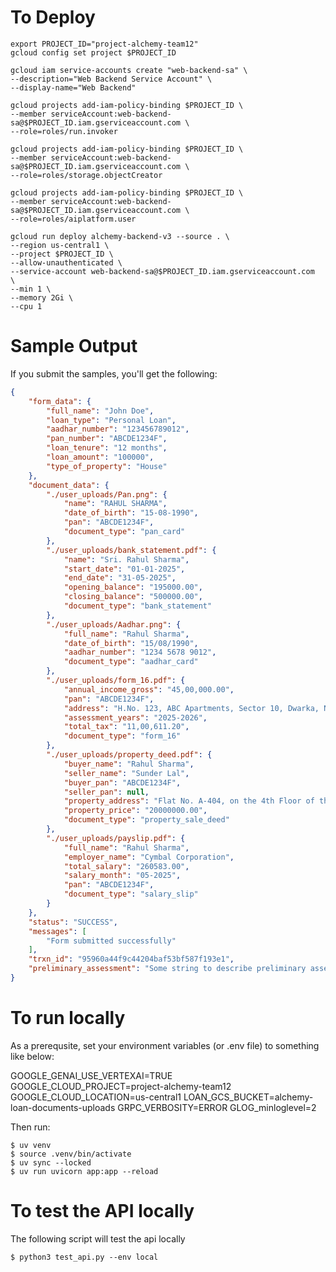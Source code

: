 # To Deploy

    export PROJECT_ID="project-alchemy-team12"
    gcloud config set project $PROJECT_ID

    gcloud iam service-accounts create "web-backend-sa" \
    --description="Web Backend Service Account" \
    --display-name="Web Backend"

    gcloud projects add-iam-policy-binding $PROJECT_ID \
    --member serviceAccount:web-backend-sa@$PROJECT_ID.iam.gserviceaccount.com \
    --role=roles/run.invoker

    gcloud projects add-iam-policy-binding $PROJECT_ID \
    --member serviceAccount:web-backend-sa@$PROJECT_ID.iam.gserviceaccount.com \
    --role=roles/storage.objectCreator

    gcloud projects add-iam-policy-binding $PROJECT_ID \
    --member serviceAccount:web-backend-sa@$PROJECT_ID.iam.gserviceaccount.com \
    --role=roles/aiplatform.user

    gcloud run deploy alchemy-backend-v3 --source . \
    --region us-central1 \
    --project $PROJECT_ID \
    --allow-unauthenticated \
    --service-account web-backend-sa@$PROJECT_ID.iam.gserviceaccount.com  \
    --min 1 \
    --memory 2Gi \
    --cpu 1

# Sample Output

If you submit the samples, you'll get the following:

```json
{
    "form_data": {
        "full_name": "John Doe",
        "loan_type": "Personal Loan",
        "aadhar_number": "123456789012",
        "pan_number": "ABCDE1234F",
        "loan_tenure": "12 months",
        "loan_amount": "100000",
        "type_of_property": "House"
    },
    "document_data": {
        "./user_uploads/Pan.png": {
            "name": "RAHUL SHARMA",
            "date_of_birth": "15-08-1990",
            "pan": "ABCDE1234F",
            "document_type": "pan_card"
        },
        "./user_uploads/bank_statement.pdf": {
            "name": "Sri. Rahul Sharma",
            "start_date": "01-01-2025",
            "end_date": "31-05-2025",
            "opening_balance": "195000.00",
            "closing_balance": "500000.00",
            "document_type": "bank_statement"
        },
        "./user_uploads/Aadhar.png": {
            "full_name": "Rahul Sharma",
            "date_of_birth": "15/08/1990",
            "aadhar_number": "1234 5678 9012",
            "document_type": "aadhar_card"
        },
        "./user_uploads/form_16.pdf": {
            "annual_income_gross": "45,00,000.00",
            "pan": "ABCDE1234F",
            "address": "H.No. 123, ABC Apartments, Sector 10, Dwarka, New Delhi, Delhi - 110075",
            "assessment_years": "2025-2026",
            "total_tax": "11,00,611.20",
            "document_type": "form_16"
        },
        "./user_uploads/property_deed.pdf": {
            "buyer_name": "Rahul Sharma",
            "seller_name": "Sunder Lal",
            "buyer_pan": "ABCDE1234F",
            "seller_pan": null,
            "property_address": "Flat No. A-404, on the 4th Floor of the building known as \"Sunshine Apartments\", located at Sector 75, Noida, District Gautam Budh Nagar, Uttar Pradesh, PIN - 201301",
            "property_price": "20000000.00",
            "document_type": "property_sale_deed"
        },
        "./user_uploads/payslip.pdf": {
            "full_name": "Rahul Sharma",
            "employer_name": "Cymbal Corporation",
            "total_salary": "260583.00",
            "salary_month": "05-2025",
            "pan": "ABCDE1234F",
            "document_type": "salary_slip"
        }
    },
    "status": "SUCCESS",
    "messages": [
        "Form submitted successfully"
    ],
    "trxn_id": "95960a44f9c44204baf53bf587f193e1",
    "preliminary_assessment": "Some string to describe preliminary assessment"
}
```

# To run locally

As a prerequsite, set your environment variables (or .env file) to something like below:

  GOOGLE_GENAI_USE_VERTEXAI=TRUE
  GOOGLE_CLOUD_PROJECT=project-alchemy-team12
  GOOGLE_CLOUD_LOCATION=us-central1
  LOAN_GCS_BUCKET=alchemy-loan-documents-uploads
  GRPC_VERBOSITY=ERROR
  GLOG_minloglevel=2

Then run:

    $ uv venv
    $ source .venv/bin/activate
    $ uv sync --locked
    $ uv run uvicorn app:app --reload

# To test the API locally

The following script will test the api locally

    $ python3 test_api.py --env local

